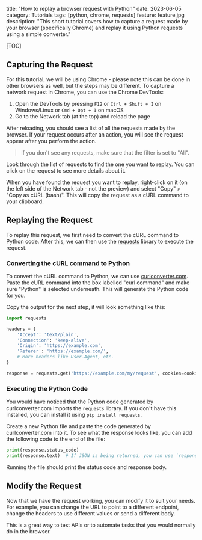 title: "How to replay a browser request with Python"
date: 2023-06-05
category: Tutorials
tags: [python, chrome, requests]
feature: feature.jpg
description: "This short tutorial covers how to capture a request made by your browser (specifically Chrome) and replay it using Python requests using a simple converter."

[TOC]

## Capturing the Request

For this tutorial, we will be using Chrome - please note this can be done in other browsers as well, but the steps may be different. To capture a network request in Chrome, you can use the Chrome DevTools:

1. Open the DevTools by pressing `F12` or `Ctrl + Shift + I` on Windows/Linux or `Cmd + Opt + I` on macOS
2. Go to the Network tab (at the top) and reload the page

After reloading, you should see a list of all the requests made by the browser. If your request occurs after an action, you will see the request appear after you perform the action.

> If you don't see any requests, make sure that the filter is set to "All".

Look through the list of requests to find the one you want to replay. You can click on the request to see more details about it.

When you have found the request you want to replay, right-click on it (on the left side of the Network tab - not the preview) and select "Copy" > "Copy as cURL (bash)". This will copy the request as a cURL command to your clipboard.

## Replaying the Request

To replay this request, we first need to convert the cURL command to Python code. After this, we can then use the [requests](https://docs.python-requests.org/en/master/) library to execute the request.

### Converting the cURL command to Python

To convert the cURL command to Python, we can use [curlconverter.com](https://curlconverter.com/). Paste the cURL command into the box labelled "curl command" and make sure "Python" is selected underneath. This will generate the Python code for you.

Copy the output for the next step, it will look something like this:

```python
import requests

headers = {
    'Accept': 'text/plain',
    'Connection': 'keep-alive',
    'Origin': 'https://example.com',
    'Referer': 'https://example.com/',
    # More headers like User-Agent, etc.
}

response = requests.get('https://example.com/my/request', cookies=cookies, headers=headers)
```

### Executing the Python Code

You would have noticed that the Python code generated by curlconverter.com imports the `requests` library. If you don't have this installed, you can install it using `pip install requests`.

Create a new Python file and paste the code generated by curlconverter.com into it. To see what the response looks like, you can add the following code to the end of the file:

```python
print(response.status_code)
print(response.text)  # If JSON is being returned, you can use `response.json()` instead
```

Running the file should print the status code and response body.

## Modify the Request

Now that we have the request working, you can modify it to suit your needs. For example, you can change the URL to point to a different endpoint, change the headers to use different values or send a different body.

This is a great way to test APIs or to automate tasks that you would normally do in the browser.
